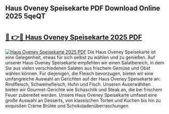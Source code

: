 ## Haus Oveney Speisekarte PDF Download Online 2025 5qeQT

# <h2><a href="http://gc6j91.nevu.top/?p=Haus+Oveney+Speisekarte">🔗 👉🔴 Haus Oveney Speisekarte 2025 PDF</a></h2>

[![Haus Oveney Speisekarte 2025 PDF](https://i.imgur.com/dBaPXMq.png)](http://gc6j91.nevu.top/?p=Haus+Oveney+Speisekarte)
Die Haus Oveney Speisekarte ist eine Gelegenheit, etwas für sich selbst zu wählen und zu genießen. Auf unserer Haus Oveney Speisekarte empfehlen wir einen Salatbereich, in dem Sie aus vielen verschiedenen Salaten aus frischem Gemüse und Obst wählen können. Für diejenigen, die Fleisch bevorzugen, bieten wir eine umfangreiche Auswahl an Gerichten auf der Haus Oveney Speisekarte an: Rindfleisch, Schweinefleisch, Huhn und Fisch. Unseren Auserwählten bieten wir Gourmet-Gerichte wie Schaschlik und Steak an, die bei frischem Feuer zubereitet werden. Unsere Haus Oveney Speisekarte umfasst eine große Auswahl an Desserts, von klassischen Torten und Kuchen bis hin zu exquisiten Crème Brûlée und Schokoladenüberraschungen.

